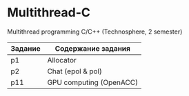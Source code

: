 # Multithread-C
Multithread programming C/C++ (Technosphere, 2 semester)

Задание         | Содержание задания
----------------|----------------------
p1              | Allocator
p2              | Chat (epol & pol)
p11             | GPU computing (OpenACC)
